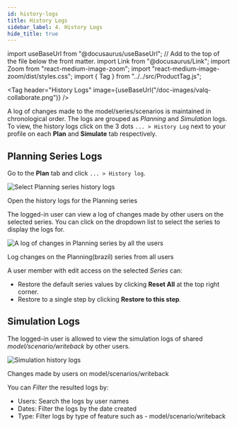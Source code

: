 ```yaml
---
id: history-logs
title: History Logs
sidebar_label: 4. History Logs
hide_title: true
---
```


import useBaseUrl from "@docusaurus/useBaseUrl"; // Add to the top of the file below the front matter.
import Link from "@docusaurus/Link";
import Zoom from "react-medium-image-zoom";
import "react-medium-image-zoom/dist/styles.css";
import { Tag } from "../../src/ProductTag.js";

<Tag
header="History Logs"
image={useBaseUrl("/doc-images/valq-collaborate.png")}
/>

A log of changes made to the model/series/scenarios is maintained in chronological order.
The logs are grouped as *Planning* and *Simulation* logs.
To view, the history logs click on the 3 dots `... > History Log` next to your profile on each **Plan** and **Simulate** tab respectively.

## Planning Series Logs

Go to the **Plan** tab and click `... > History log`.

<div class="center">
  <Zoom>
    <img alt="Select Planning series history logs" src={useBaseUrl("/doc-images/storage/features/open-series-history-logs.png")} />
  </Zoom>
  <p>Open the history logs for the Planning series</p>
</div>

The logged-in user can view a log of changes made by other users on the selected series.
You can click on the dropdown list to select the series to display the logs for.

<div class="center">
  <Zoom>
    <img alt="A log of changes in Planning series by all the users" src={useBaseUrl("/doc-images/storage/features/planning-history-logs.png")} />
  </Zoom>
  <p>Log changes on the Planning(brazil) series from all users</p>
</div>

A user member with edit access on the selected *Series* can:
- Restore the default series values by clicking **Reset All** at the top right corner.
- Restore to a single step by clicking **Restore to this step**.

## Simulation Logs

The logged-in user is allowed to view the simulation logs of shared *model/scenario/writeback* by other users.
  
<div class="center">
  <Zoom>
    <img alt="Simulation history logs" src={useBaseUrl("/doc-images/storage/features/simulation-scenario-history-logs.png")} />
  </Zoom>
  <p>Changes made by users on model/scenarios/writeback</p>
</div>

You can *Filter* the resulted logs by:
* Users: Search the logs by user names
* Dates: Filter the logs by the date created
* Type: Filter logs by type of feature such as - model/scenario/writeback
